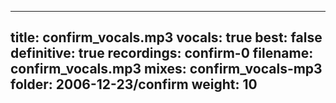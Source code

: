 
---
title: confirm_vocals.mp3
vocals: true
best: false
definitive: true
recordings: confirm-0
filename: confirm_vocals.mp3
mixes: confirm_vocals-mp3
folder: 2006-12-23/confirm
weight: 10
---
